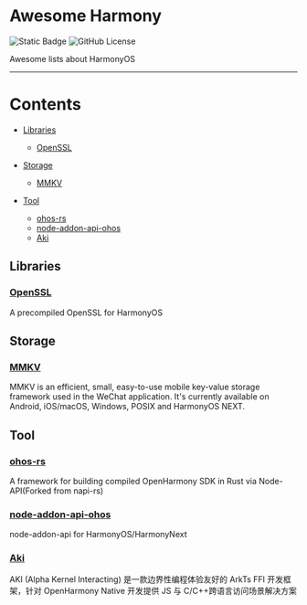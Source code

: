 # Awesome Harmony

![Static Badge](https://img.shields.io/badge/PR-Welcome-green) ![GitHub License](https://img.shields.io/github/license/richerfu/awesome-harmony)

Awesome lists about HarmonyOS

---

# Contents

- [Libraries](#libraries)
  - [OpenSSL](#openssl)

- [Storage](#storage)
  - [MMKV](#mmkv)

- [Tool](#tool)
  - [ohos-rs](#ohos-rs)
  - [node-addon-api-ohos](#node-addon-api-ohos)
  - [Aki](#aki)


## Libraries

### [OpenSSL](https://github.com/ohos-rs/ohos-openssl)

A precompiled OpenSSL for HarmonyOS

## Storage

### [MMKV](https://github.com/Tencent/MMKV)

MMKV is an efficient, small, easy-to-use mobile key-value storage framework used in the WeChat application. It's currently available on Android, iOS/macOS, Windows, POSIX and HarmonyOS NEXT.

## Tool

### [ohos-rs](https://github.com/ohos-rs/ohos-rs)

A framework for building compiled OpenHarmony SDK in Rust via Node-API(Forked from napi-rs)

### [node-addon-api-ohos](https://github.com/richerfu/node-addon-api-ohos)

node-addon-api for HarmonyOS/HarmonyNext

### [Aki](https://gitee.com/openharmony-sig/aki)

AKI (Alpha Kernel Interacting) 是一款边界性编程体验友好的 ArkTs FFI 开发框架，针对 OpenHarmony Native 开发提供 JS 与 C/C++跨语言访问场景解决方案
